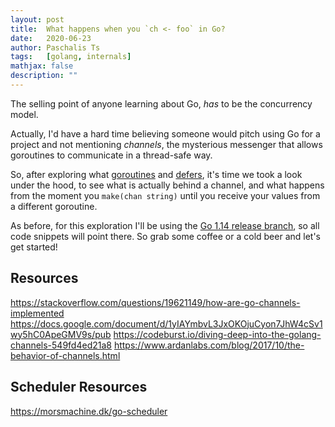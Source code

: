 ```yaml
---
layout: post
title:  What happens when you `ch <- foo` in Go? 
date:   2020-06-23
author: Paschalis Ts
tags:   [golang, internals]
mathjax: false
description: ""
---
```


The selling point of anyone learning about Go, *has* to be the concurrency model.

Actually, I'd have a hard time believing someone would pitch using Go for a project and not mentioning *channels*, the mysterious messenger that allows goroutines to communicate in a thread-safe way.

So, after exploring what [goroutines](https://tpaschalis.github.io/goroutines-size/) and [defers](https://tpaschalis.github.io/defer-internals/), it's time we took a look under the hood, to see what is actually behind a channel, and what happens from the moment you `make(chan string)` until you receive your values from a different goroutine.

As before, for this exploration I'll be using the [Go 1.14 release branch](https://github.com/golang/go/tree/release-branch.go1.14), so all code snippets will point there. So grab some coffee or a cold beer and let's get started!




## Resources

https://stackoverflow.com/questions/19621149/how-are-go-channels-implemented
https://docs.google.com/document/d/1yIAYmbvL3JxOKOjuCyon7JhW4cSv1wy5hC0ApeGMV9s/pub
https://codeburst.io/diving-deep-into-the-golang-channels-549fd4ed21a8
https://www.ardanlabs.com/blog/2017/10/the-behavior-of-channels.html




## Scheduler Resources
https://morsmachine.dk/go-scheduler
